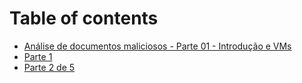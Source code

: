 # Table of contents

* [Análise de documentos maliciosos - Parte 01 - Introdução e VMs](README.md)
* [Parte 1](parte-1.md)
* [Parte 2 de 5](parte-2-de-5.md)
